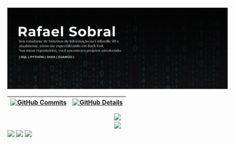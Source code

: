 ![Capa](https://github.com/RafaSobral/RafaSobral/blob/main/bannerbia2.png)

  
 | [![GitHub Commits](http://github-profile-summary-cards.vercel.app/api/cards/productive-time?username=RafaSobral&theme=gotham&utcOffset=-3)](https://github.com/vn7n24fzkq/github-profile-summary-cards) | [![GitHub Details](http://github-profile-summary-cards.vercel.app/api/cards/profile-details?username=RafaSobral&theme=gotham)](https://github.com/vn7n24fzkq/github-profile-summary-cards) |  
 | ----------- | ----------- |


 
  <div align="center" >
<a href="https://skillicons.dev"   >
  <img src="https://skillicons.dev/icons?i=python,java,django,git,vscode,github,vercel,postgres,discord,linkedin" />
</a>
  <br />

  </div>

 
   <div align="center" >
     <img src="https://github-profile-trophy.vercel.app/?username=RafaSobral&row=1&column=6&theme=dracula&margin-w=15&margin-h=15"/>
  </div>
  
 
 
 <div> 
                   <a href="https://www.linkedin.com/in/rafael-sobral-a80726197/" target="_blank"><img src="https://img.shields.io/badge/-LinkedIn-%230077B5?style=for-the-badge&logo=linkedin&logoColor=white" target="_blank"></a> 
                    <a href="https://instagram.com/eurafaelsobral" target="_blank"><img src="https://img.shields.io/badge/-Instagram-%23E4405F?style=for-the-badge&logo=instagram&logoColor=white" target="_blank"></a>
                    <a href = "rafaelsobraldelimaalves@gmail.com"><img src="https://img.shields.io/badge/-Gmail-%23333?style=for-the-badge&logo=gmail&logoColor=white" target="_blank"></a>
 </div>




